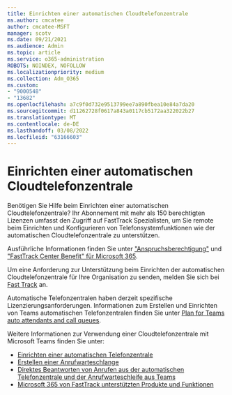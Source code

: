 ```yaml
---
title: Einrichten einer automatischen Cloudtelefonzentrale
ms.author: cmcatee
author: cmcatee-MSFT
manager: scotv
ms.date: 09/21/2021
ms.audience: Admin
ms.topic: article
ms.service: o365-administration
ROBOTS: NOINDEX, NOFOLLOW
ms.localizationpriority: medium
ms.collection: Adm_O365
ms.custom:
- "9000548"
- "13682"
ms.openlocfilehash: a7c9f0d732e9513799ee7a890fbea10e84a7da20
ms.sourcegitcommit: d11262728f0617a843a0117cb5172aa322022b27
ms.translationtype: MT
ms.contentlocale: de-DE
ms.lasthandoff: 03/08/2022
ms.locfileid: "63166603"
---
```

# <a name="set-up-a-cloud-auto-attendant"></a>Einrichten einer automatischen Cloudtelefonzentrale

Benötigen Sie Hilfe beim Einrichten einer automatischen Cloudtelefonzentrale? Ihr Abonnement mit mehr als 150 berechtigten Lizenzen umfasst den Zugriff auf FastTrack Spezialisten, um Sie remote beim Einrichten und Konfigurieren von Telefonsystemfunktionen wie der automatischen Cloudtelefonzentrale zu unterstützen.

Ausführliche Informationen finden Sie unter ["Anspruchsberechtigung"](https://docs.microsoft.com/fasttrack/eligibility) und ["FastTrack Center Benefit" für Microsoft 365](https://docs.microsoft.com/fasttrack/introduction#what-is-fasttrack-for-microsoft-365).

Um eine Anforderung zur Unterstützung beim Einrichten der automatischen Cloudtelefonzentrale für Ihre Organisation zu senden, melden Sie sich bei [Fast Track](https://www.microsoft.com/fasttrack?rtc=1) an.

Automatische Telefonzentralen haben derzeit spezifische Lizenzierungsanforderungen. Informationen zum Erstellen und Einrichten von Teams automatischen Telefonzentralen finden Sie unter [Plan for Teams auto attendants and call queues](https://docs.microsoft.com/microsoftteams/what-are-phone-system-auto-attendants).

Weitere Informationen zur Verwendung einer Cloudtelefonzentrale mit Microsoft Teams finden Sie unter:

- [Einrichten einer automatischen Telefonzentrale](https://docs.microsoft.com/microsoftteams/create-a-phone-system-auto-attendant)
- [Erstellen einer Anrufwarteschlange](https://docs.microsoft.com/microsoftteams/create-a-phone-system-call-queue)
- [Direktes Beantworten von Anrufen aus der automatischen Telefonzentrale und der Anrufwarteschleife aus Teams](https://docs.microsoft.com/microsoftteams/answer-auto-attendant-and-call-queue-calls)
- [Microsoft 365 von FastTrack unterstützten Produkte und Funktionen](https://docs.microsoft.com/fasttrack/products-and-capabilities#office-365)
